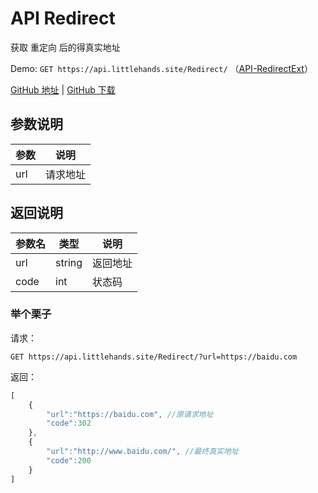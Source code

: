 # API Redirect
获取 重定向 后的得真实地址

Demo: `GET https://api.littlehands.site/Redirect/` （[API-RedirectExt](https://www.littlehands.site/archives/API-RedirectExt.html)）

[GitHub 地址](https://github.com/moeshin/API-Redirect) | [GitHub 下载](https://codeload.github.com/moeshin/API-Redirect/zip/master)

<!--more-->

## 参数说明
参数|说明
-|-
url|请求地址

## 返回说明
参数名|类型|说明
-|-|-
url|string|返回地址
code|int|状态码

### 举个栗子
请求：

`GET https://api.littlehands.site/Redirect/?url=https://baidu.com`

返回：
```javascript
[
	{
		"url":"https://baidu.com", //原请求地址
		"code":302
	},
	{
		"url":"http://www.baidu.com/", //最终真实地址
		"code":200
	}
]
```
